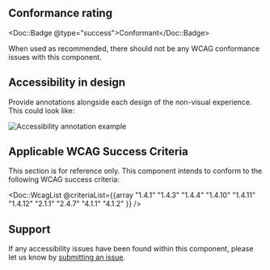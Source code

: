 ## Conformance rating

<Doc::Badge @type="success">Conformant</Doc::Badge>

When used as recommended, there should not be any WCAG conformance issues with this component.

## Accessibility in design

Provide annotations alongside each design of the non-visual experience. This could look like:

![Accessibility annotation example](/assets/components/button/button-annotation_example.png)

## Applicable WCAG Success Criteria

This section is for reference only. This component intends to conform to the following WCAG success criteria:

<Doc::WcagList @criteriaList={{array "1.4.1" "1.4.3" "1.4.4" "1.4.10" "1.4.11" "1.4.12" "2.1.1" "2.4.7" "4.1.1" "4.1.2" }} />

## Support

If any accessibility issues have been found within this component, please let us know by [submitting an issue](https://github.com/hashicorp/design-system/issues/new/choose).
